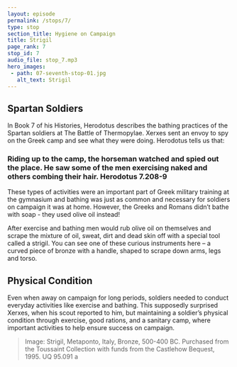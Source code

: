 ```yaml
---
layout: episode
permalink: /stops/7/
type: stop
section_title: Hygiene on Campaign 
title: Strigil
page_rank: 7
stop_id: 7
audio_file: stop_7.mp3
hero_images:
 - path: 07-seventh-stop-01.jpg
   alt_text: Strigil 
---
```


## Spartan Soldiers
In Book 7 of his Histories, Herodotus describes the bathing practices of the Spartan soldiers at The Battle of Thermopylae. Xerxes sent an envoy to spy on the Greek camp and see what they were doing. Herodotus tells us that: 

### Riding up to the camp, the horseman watched and spied out the place. He saw some of the men exercising naked and others combing their hair. Herodotus 7.208-9 

These types of activities were an important part of Greek military training at the gymnasium and bathing was just as common and necessary for soldiers on campaign it was at home. However, the Greeks and Romans didn’t bathe with soap - they used olive oil instead!

After exercise and bathing men would rub olive oil on themselves and scrape the mixture of oil, sweat, dirt and dead skin off with a special tool called a strigil. You can see one of these curious instruments here – a curved piece of bronze with a handle, shaped to scrape down arms, legs and torso. 

## Physical Condition
Even when away on campaign for long periods, soldiers needed to conduct everyday activities like exercise and bathing. This supposedly surprised Xerxes, when his scout reported to him, but maintaining a soldier’s physical condition through exercise, good rations, and a sanitary camp, where important activities to help ensure success on campaign. 

> Image: Strigil, Metaponto, Italy, Bronze, 500-400 BC. Purchased from the Toussaint Collection with funds from the Castlehow Bequest, 1995. UQ 95.091 a
